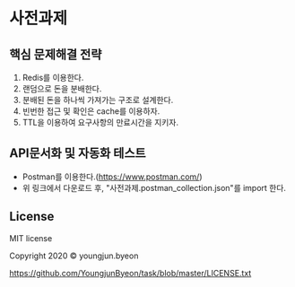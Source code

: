 # 사전과제 


## 핵심 문제해결 전략
1. Redis를 이용한다.
2. 랜덤으로 돈을 분배한다.
3. 분배된 돈을 하나씩 가져가는 구조로 설계한다.
4. 빈번한 접근 및 확인은 cache를 이용하자.
5. TTL을 이용하여 요구사항의 만료시간을 지키자.

## API문서화 및 자동화 테스트
* Postman를 이용한다.(https://www.postman.com/)
* 위 링크에서 다운로드 후, "사전과제.postman_collection.json"를 import 한다.


 

## License
MIT license

Copyright 2020 © youngjun.byeon

https://github.com/YoungjunByeon/task/blob/master/LICENSE.txt
